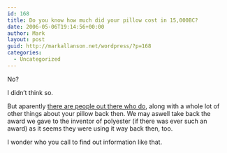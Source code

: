 ```yaml
---
id: 168
title: Do you know how much did your pillow cost in 15,000BC?
date: 2006-05-06T19:14:56+00:00
author: Mark
layout: post
guid: http://markallanson.net/wordpress/?p=168
categories:
  - Uncategorized
---
```

No?

I didn&#8217;t think so.

But aparently [there are people out there who do](http://www.snooztime.com/zencart/index.php?main_page=infopages&#038;pages_id=3 "How much did your pillow cost in 15,000BC."), along with a whole lot of other things about your pillow back then. We may aswell take back the award we gave to the inventor of polyester (if there was ever such an award) as it seems they were using it way back then, too.

I wonder who you call to find out information like that.